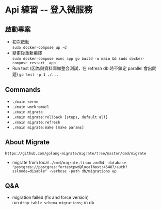 # Api 練習 -- 登入微服務
## 啟動專案
* 初次啟動  
`sudo docker-compose up -d`
* 變更後重新編譯  
`sudo docker-compose exec app go build -o main && sudo docker-compose restart  app`
* Run test (因為與資料庫做整合測試，在 refresh db 時不鎖定 parallel 會出問題)
`go test -p 1 ./...`

## Commands
* `./main serve`
* `./main work:email`
* `./main migrate`
* `./main migrate:rollback [steps, default all]` 
* `./main migrate:refresh`
* `./main migrate:make [make params]`

## About Migrate  
`https://github.com/golang-migrate/migrate/tree/master/cmd/migrate`
* migrate from local 
`./cmd/migrate.linux-amd64 -database "postgres://postgres:fortestpwd@localhost:45487/auth?sslmode=disable" -verbose -path db/migrations up`

## Q&A

* migration failed (fix and force version)  
run  `drop table schema_migrations;` in db
